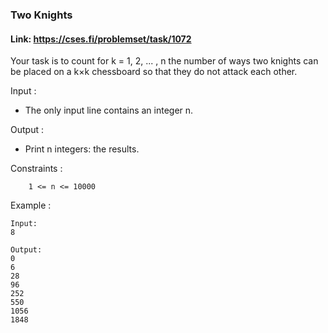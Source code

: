 ### Two Knights

#### Link: https://cses.fi/problemset/task/1072

Your task is to count for k = 1, 2, ... , n the number of ways two knights can be placed on a k×k chessboard
so that they do not attack each other.

Input :
  - The only input line contains an integer n.

Output :
  - Print n integers: the results.

Constraints :
```
    1 <= n <= 10000
```

Example :
```
Input:
8

Output:
0
6
28
96
252
550
1056
1848
```
